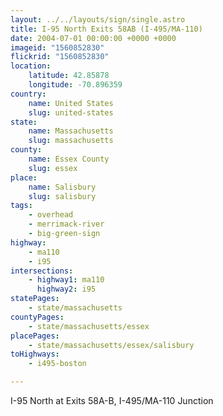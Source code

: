 ```yaml
---
layout: ../../layouts/sign/single.astro
title: I-95 North Exits 58AB (I-495/MA-110)
date: 2004-07-01 00:00:00 +0000 +0000
imageid: "1560852830"
flickrid: "1560852830"
location:
    latitude: 42.85878
    longitude: -70.896359
country:
    name: United States
    slug: united-states
state:
    name: Massachusetts
    slug: massachusetts
county:
    name: Essex County
    slug: essex
place:
    name: Salisbury
    slug: salisbury
tags:
    - overhead
    - merrimack-river
    - big-green-sign
highway:
    - ma110
    - i95
intersections:
    - highway1: ma110
      highway2: i95
statePages:
    - state/massachusetts
countyPages:
    - state/massachusetts/essex
placePages:
    - state/massachusetts/essex/salisbury
toHighways:
    - i495-boston

---
```

I-95 North at Exits 58A-B, I-495/MA-110 Junction